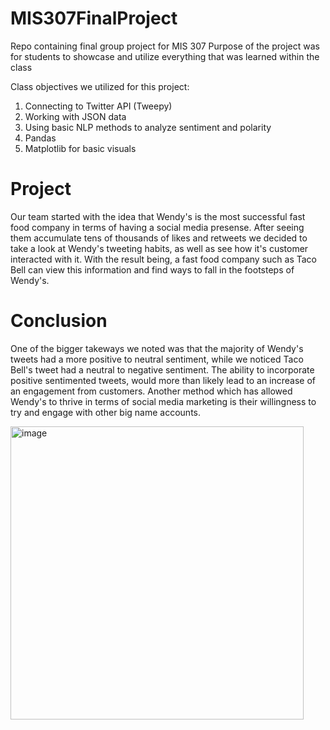 # MIS307FinalProject

Repo containing final group project for MIS 307
Purpose of the project was for students to showcase and utilize everything that was learned within the class

Class objectives we utilized for this project:
1. Connecting to Twitter API (Tweepy)
2. Working with JSON data
3. Using basic NLP methods to analyze sentiment and polarity
4. Pandas
5. Matplotlib for basic visuals

# Project
Our team started with the idea that Wendy's is the most successful fast food company in terms of having a social media presense. After seeing them accumulate tens of thousands of likes and retweets we decided to take a look at Wendy's tweeting habits, as well as see how it's customer interacted with it. With the result being, a fast food company such as Taco Bell can view this information and find ways to fall in the footsteps of Wendy's.

# Conclusion
One of the bigger takeways we noted was that the majority of Wendy's tweets had a more positive to neutral sentiment, while we noticed Taco Bell's tweet had a neutral to negative sentiment. The ability to incorporate positive sentimented tweets, would more than likely lead to an increase of an engagement from customers. Another method which has allowed Wendy's to thrive in terms of social media marketing is their willingness to try and engage with other big name accounts. 


<img width="469" alt="image" src="https://user-images.githubusercontent.com/86376691/182494806-ea3a6275-6e8d-4709-b567-26c29374dd03.png">


